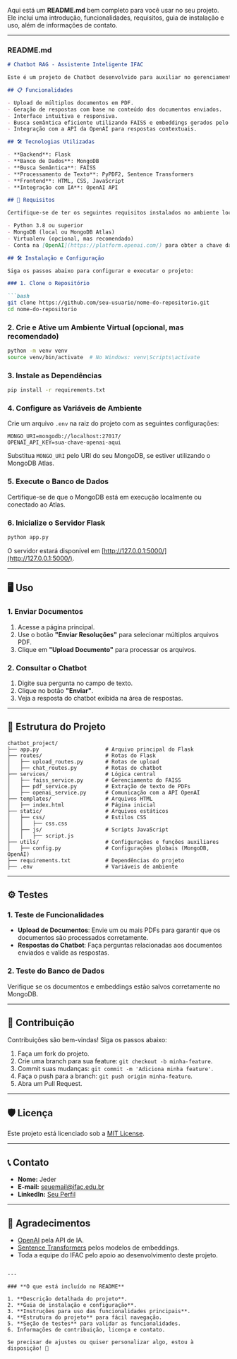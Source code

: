 Aqui está um **README.md** bem completo para você usar no seu projeto. Ele inclui uma introdução, funcionalidades, requisitos, guia de instalação e uso, além de informações de contato.

---

### **README.md**

```markdown
# Chatbot RAG - Assistente Inteligente IFAC

Este é um projeto de Chatbot desenvolvido para auxiliar no gerenciamento e consulta de resoluções e documentos no IFAC, utilizando inteligência artificial. O sistema suporta o upload de documentos em PDF e responde a perguntas com base no conteúdo enviado.

## 📋 Funcionalidades

- Upload de múltiplos documentos em PDF.
- Geração de respostas com base no conteúdo dos documentos enviados.
- Interface intuitiva e responsiva.
- Busca semântica eficiente utilizando FAISS e embeddings gerados pelo `sentence-transformers`.
- Integração com a API da OpenAI para respostas contextuais.

## 🛠️ Tecnologias Utilizadas

- **Backend**: Flask
- **Banco de Dados**: MongoDB
- **Busca Semântica**: FAISS
- **Processamento de Texto**: PyPDF2, Sentence Transformers
- **Frontend**: HTML, CSS, JavaScript
- **Integração com IA**: OpenAI API

## 🚀 Requisitos

Certifique-se de ter os seguintes requisitos instalados no ambiente local:

- Python 3.8 ou superior
- MongoDB (local ou MongoDB Atlas)
- Virtualenv (opcional, mas recomendado)
- Conta na [OpenAI](https://platform.openai.com/) para obter a chave da API

## 🛠️ Instalação e Configuração

Siga os passos abaixo para configurar e executar o projeto:

### 1. Clone o Repositório

```bash
git clone https://github.com/seu-usuario/nome-do-repositorio.git
cd nome-do-repositorio
```

### 2. Crie e Ative um Ambiente Virtual (opcional, mas recomendado)

```bash
python -m venv venv
source venv/bin/activate  # No Windows: venv\Scripts\activate
```

### 3. Instale as Dependências

```bash
pip install -r requirements.txt
```

### 4. Configure as Variáveis de Ambiente

Crie um arquivo `.env` na raiz do projeto com as seguintes configurações:

```env
MONGO_URI=mongodb://localhost:27017/
OPENAI_API_KEY=sua-chave-openai-aqui
```

Substitua `MONGO_URI` pelo URI do seu MongoDB, se estiver utilizando o MongoDB Atlas.

### 5. Execute o Banco de Dados

Certifique-se de que o MongoDB está em execução localmente ou conectado ao Atlas.

### 6. Inicialize o Servidor Flask

```bash
python app.py
```

O servidor estará disponível em [http://127.0.0.1:5000/](http://127.0.0.1:5000/).

---

## 🖥️ Uso

### 1. Enviar Documentos

1. Acesse a página principal.
2. Use o botão **"Enviar Resoluções"** para selecionar múltiplos arquivos PDF.
3. Clique em **"Upload Documento"** para processar os arquivos.

### 2. Consultar o Chatbot

1. Digite sua pergunta no campo de texto.
2. Clique no botão **"Enviar"**.
3. Veja a resposta do chatbot exibida na área de respostas.

---

## 📂 Estrutura do Projeto

```
chatbot_project/
├── app.py                     # Arquivo principal do Flask
├── routes/                    # Rotas do Flask
│   ├── upload_routes.py       # Rotas de upload
│   ├── chat_routes.py         # Rotas do chatbot
├── services/                  # Lógica central
│   ├── faiss_service.py       # Gerenciamento do FAISS
│   ├── pdf_service.py         # Extração de texto de PDFs
│   ├── openai_service.py      # Comunicação com a API OpenAI
├── templates/                 # Arquivos HTML
│   ├── index.html             # Página inicial
├── static/                    # Arquivos estáticos
│   ├── css/                   # Estilos CSS
│   │   ├── css.css
│   ├── js/                    # Scripts JavaScript
│   │   ├── script.js
├── utils/                     # Configurações e funções auxiliares
│   ├── config.py              # Configurações globais (MongoDB, OpenAI)
├── requirements.txt           # Dependências do projeto
├── .env                       # Variáveis de ambiente
```

---

## ⚙️ Testes

### 1. Teste de Funcionalidades

- **Upload de Documentos**: Envie um ou mais PDFs para garantir que os documentos são processados corretamente.
- **Respostas do Chatbot**: Faça perguntas relacionadas aos documentos enviados e valide as respostas.

### 2. Teste do Banco de Dados

Verifique se os documentos e embeddings estão salvos corretamente no MongoDB.

---

## 📝 Contribuição

Contribuições são bem-vindas! Siga os passos abaixo:

1. Faça um fork do projeto.
2. Crie uma branch para sua feature: `git checkout -b minha-feature`.
3. Commit suas mudanças: `git commit -m 'Adiciona minha feature'`.
4. Faça o push para a branch: `git push origin minha-feature`.
5. Abra um Pull Request.

---

## 🛡️ Licença

Este projeto está licenciado sob a [MIT License](LICENSE).

---

## 📞 Contato

- **Nome:** Jeder
- **E-mail:** seuemail@ifac.edu.br
- **LinkedIn:** [Seu Perfil](https://www.linkedin.com/in/seu-perfil/)

---

## 🌟 Agradecimentos

- [OpenAI](https://platform.openai.com/) pela API de IA.
- [Sentence Transformers](https://www.sbert.net/) pelos modelos de embeddings.
- Toda a equipe do IFAC pelo apoio ao desenvolvimento deste projeto.
```

---

### **O que está incluído no README**

1. **Descrição detalhada do projeto**.
2. **Guia de instalação e configuração**.
3. **Instruções para uso das funcionalidades principais**.
4. **Estrutura do projeto** para fácil navegação.
5. **Seção de testes** para validar as funcionalidades.
6. Informações de contribuição, licença e contato.

Se precisar de ajustes ou quiser personalizar algo, estou à disposição! 🚀